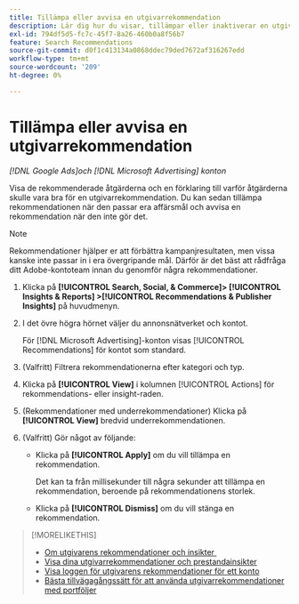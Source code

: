 ```yaml
---
title: Tillämpa eller avvisa en utgivarrekommendation
description: Lär dig hur du visar, tillämpar eller inaktiverar en utgivarrekommendation.
exl-id: 794df5d5-fc7c-45f7-8a26-460b0a8f56b7
feature: Search Recommendations
source-git-commit: d0f1c413134a0868ddec79ded7672af316267edd
workflow-type: tm+mt
source-wordcount: '209'
ht-degree: 0%

---
```


# Tillämpa eller avvisa en utgivarrekommendation

*[!DNL Google Ads]och [!DNL Microsoft Advertising] konton*

Visa de rekommenderade åtgärderna och en förklaring till varför åtgärderna skulle vara bra för en utgivarrekommendation. Du kan sedan tillämpa rekommendationen när den passar era affärsmål och avvisa en rekommendation när den inte gör det.

>[!NOTE]
>
>Rekommendationer hjälper er att förbättra kampanjresultaten, men vissa kanske inte passar in i era övergripande mål. Därför är det bäst att rådfråga ditt Adobe-kontoteam innan du genomför några rekommendationer.

1. Klicka på **[!UICONTROL Search, Social, & Commerce]> [!UICONTROL Insights & Reports] >[!UICONTROL Recommendations & Publisher Insights]** på huvudmenyn.

1. I det övre högra hörnet väljer du annonsnätverket och kontot.

   För [!DNL Microsoft Advertising]-konton visas [!UICONTROL Recommendations] för kontot som standard.

1. (Valfritt) Filtrera rekommendationerna efter kategori och typ.

1. Klicka på **[!UICONTROL View]** i kolumnen [!UICONTROL Actions] för rekommendations- eller insight-raden.

1. (Rekommendationer med underrekommendationer) Klicka på **[!UICONTROL View]** bredvid underrekommendationen.

1. (Valfritt) Gör något av följande:

   * Klicka på **[!UICONTROL Apply]** om du vill tillämpa en rekommendation.

     Det kan ta från millisekunder till några sekunder att tillämpa en rekommendation, beroende på rekommendationens storlek.

   * Klicka på **[!UICONTROL Dismiss]** om du vill stänga en rekommendation.

>[!MORELIKETHIS]
>
>* [Om utgivarens rekommendationer och insikter &#x200B;](recommendation-support.md)
>* [Visa dina utgivarrekommendationer och prestandainsikter](recommendation-view.md)
>* [Visa loggen för utgivarens rekommendationer för ett konto](recommendation-view-log.md)
>* [Bästa tillvägagångssätt för att använda utgivarrekommendationer med portföljer](recommendation-best-practices.md)

